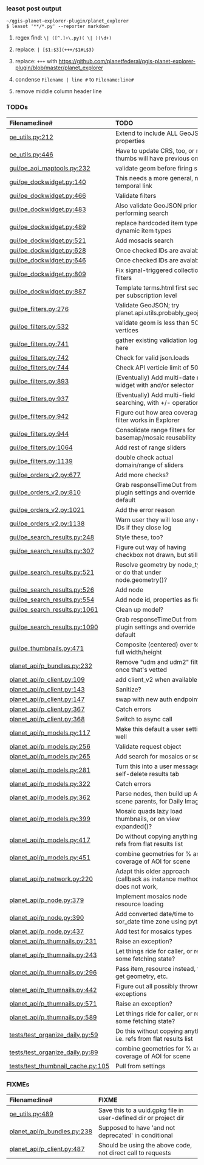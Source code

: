 
### leasot post output

```
~/qgis-planet-explorer-plugin/planet_explorer
$ leasot '**/*.py' --reporter markdown
```

  1. regex find: `\| ([^.]+\.py)( \| )(\d+)`

  2. replace: `| [$1:$3](+++/$1#L$3)`

  3. replace: `+++` with https://github.com/planetfederal/qgis-planet-explorer-plugin/blob/master/planet_explorer

  4. condense `Filename | line #` to `Filename:line#`

  5. remove middle column header line


### TODOs
| Filename:line# | TODO
|:------|:------
| [pe_utils.py:212](https://github.com/planetfederal/qgis-planet-explorer-plugin/blob/master/planet_explorer/pe_utils.py#L212) | Extend to include ALL GeoJSON properties
| [pe_utils.py:446](https://github.com/planetfederal/qgis-planet-explorer-plugin/blob/master/planet_explorer/pe_utils.py#L446) | Have to update CRS, too, or new thumbs will have previous one's
| [gui/pe_aoi_maptools.py:232](https://github.com/planetfederal/qgis-planet-explorer-plugin/blob/master/planet_explorer/gui/pe_aoi_maptools.py#L232) | validate geom before firing signal
| [gui/pe_dockwidget.py:140](https://github.com/planetfederal/qgis-planet-explorer-plugin/blob/master/planet_explorer/gui/pe_dockwidget.py#L140) | This needs a more general, non-temporal link
| [gui/pe_dockwidget.py:466](https://github.com/planetfederal/qgis-planet-explorer-plugin/blob/master/planet_explorer/gui/pe_dockwidget.py#L466) | Validate filters
| [gui/pe_dockwidget.py:483](https://github.com/planetfederal/qgis-planet-explorer-plugin/blob/master/planet_explorer/gui/pe_dockwidget.py#L483) | Also validate GeoJSON prior to performing search
| [gui/pe_dockwidget.py:489](https://github.com/planetfederal/qgis-planet-explorer-plugin/blob/master/planet_explorer/gui/pe_dockwidget.py#L489) | replace hardcoded item type with dynamic item types
| [gui/pe_dockwidget.py:521](https://github.com/planetfederal/qgis-planet-explorer-plugin/blob/master/planet_explorer/gui/pe_dockwidget.py#L521) | Add mosacis search
| [gui/pe_dockwidget.py:628](https://github.com/planetfederal/qgis-planet-explorer-plugin/blob/master/planet_explorer/gui/pe_dockwidget.py#L628) | Once checked IDs are avaiable
| [gui/pe_dockwidget.py:646](https://github.com/planetfederal/qgis-planet-explorer-plugin/blob/master/planet_explorer/gui/pe_dockwidget.py#L646) | Once checked IDs are avaiable
| [gui/pe_dockwidget.py:809](https://github.com/planetfederal/qgis-planet-explorer-plugin/blob/master/planet_explorer/gui/pe_dockwidget.py#L809) | Fix signal-triggered collection of filters
| [gui/pe_dockwidget.py:887](https://github.com/planetfederal/qgis-planet-explorer-plugin/blob/master/planet_explorer/gui/pe_dockwidget.py#L887) | Template terms.html first section, per subscription level
| [gui/pe_filters.py:276](https://github.com/planetfederal/qgis-planet-explorer-plugin/blob/master/planet_explorer/gui/pe_filters.py#L276) | Validate GeoJSON; try planet.api.utils.probably_geojson()
| [gui/pe_filters.py:532](https://github.com/planetfederal/qgis-planet-explorer-plugin/blob/master/planet_explorer/gui/pe_filters.py#L532) | validate geom is less than 500 vertices
| [gui/pe_filters.py:741](https://github.com/planetfederal/qgis-planet-explorer-plugin/blob/master/planet_explorer/gui/pe_filters.py#L741) | gather existing validation logic here
| [gui/pe_filters.py:742](https://github.com/planetfederal/qgis-planet-explorer-plugin/blob/master/planet_explorer/gui/pe_filters.py#L742) | Check for valid json.loads
| [gui/pe_filters.py:744](https://github.com/planetfederal/qgis-planet-explorer-plugin/blob/master/planet_explorer/gui/pe_filters.py#L744) | Check API verticie limit of 500
| [gui/pe_filters.py:893](https://github.com/planetfederal/qgis-planet-explorer-plugin/blob/master/planet_explorer/gui/pe_filters.py#L893) | (Eventually) Add multi-date range widget with and/or selector
| [gui/pe_filters.py:937](https://github.com/planetfederal/qgis-planet-explorer-plugin/blob/master/planet_explorer/gui/pe_filters.py#L937) | (Eventually) Add multi-field searching, with +/- operation
| [gui/pe_filters.py:942](https://github.com/planetfederal/qgis-planet-explorer-plugin/blob/master/planet_explorer/gui/pe_filters.py#L942) | Figure out how area coverage filter works in Explorer
| [gui/pe_filters.py:944](https://github.com/planetfederal/qgis-planet-explorer-plugin/blob/master/planet_explorer/gui/pe_filters.py#L944) | Consolidate range filters for basemap/mosaic reusability
| [gui/pe_filters.py:1064](https://github.com/planetfederal/qgis-planet-explorer-plugin/blob/master/planet_explorer/gui/pe_filters.py#L1064) | Add rest of range sliders
| [gui/pe_filters.py:1139](https://github.com/planetfederal/qgis-planet-explorer-plugin/blob/master/planet_explorer/gui/pe_filters.py#L1139) | double check actual domain/range of sliders
| [gui/pe_orders_v2.py:677](https://github.com/planetfederal/qgis-planet-explorer-plugin/blob/master/planet_explorer/gui/pe_orders_v2.py#L677) | Add more checks?
| [gui/pe_orders_v2.py:810](https://github.com/planetfederal/qgis-planet-explorer-plugin/blob/master/planet_explorer/gui/pe_orders_v2.py#L810) | Grab responseTimeOut from plugin settings and override default
| [gui/pe_orders_v2.py:1021](https://github.com/planetfederal/qgis-planet-explorer-plugin/blob/master/planet_explorer/gui/pe_orders_v2.py#L1021) | Add the error reason
| [gui/pe_orders_v2.py:1138](https://github.com/planetfederal/qgis-planet-explorer-plugin/blob/master/planet_explorer/gui/pe_orders_v2.py#L1138) | Warn user they will lose any order IDs if they close log
| [gui/pe_search_results.py:248](https://github.com/planetfederal/qgis-planet-explorer-plugin/blob/master/planet_explorer/gui/pe_search_results.py#L248) | Style these, too?
| [gui/pe_search_results.py:307](https://github.com/planetfederal/qgis-planet-explorer-plugin/blob/master/planet_explorer/gui/pe_search_results.py#L307) | Figure out way of having checkbox not drawn, but still
| [gui/pe_search_results.py:521](https://github.com/planetfederal/qgis-planet-explorer-plugin/blob/master/planet_explorer/gui/pe_search_results.py#L521) | Resolve geometry by node_type or do that under node.geometry()?
| [gui/pe_search_results.py:526](https://github.com/planetfederal/qgis-planet-explorer-plugin/blob/master/planet_explorer/gui/pe_search_results.py#L526) | Add node
| [gui/pe_search_results.py:554](https://github.com/planetfederal/qgis-planet-explorer-plugin/blob/master/planet_explorer/gui/pe_search_results.py#L554) | Add node id, properties as fields?
| [gui/pe_search_results.py:1061](https://github.com/planetfederal/qgis-planet-explorer-plugin/blob/master/planet_explorer/gui/pe_search_results.py#L1061) | Clean up model?
| [gui/pe_search_results.py:1090](https://github.com/planetfederal/qgis-planet-explorer-plugin/blob/master/planet_explorer/gui/pe_search_results.py#L1090) | Grab responseTimeOut from plugin settings and override default
| [gui/pe_thumbnails.py:471](https://github.com/planetfederal/qgis-planet-explorer-plugin/blob/master/planet_explorer/gui/pe_thumbnails.py#L471) | Composite (centered) over top of full width/height
| [planet_api/p_bundles.py:232](https://github.com/planetfederal/qgis-planet-explorer-plugin/blob/master/planet_explorer/planet_api/p_bundles.py#L232) | Remove "udm and udm2" filter once that's vetted
| [planet_api/p_client.py:109](https://github.com/planetfederal/qgis-planet-explorer-plugin/blob/master/planet_explorer/planet_api/p_client.py#L109) | add client_v2 when available
| [planet_api/p_client.py:143](https://github.com/planetfederal/qgis-planet-explorer-plugin/blob/master/planet_explorer/planet_api/p_client.py#L143) | Sanitize?
| [planet_api/p_client.py:147](https://github.com/planetfederal/qgis-planet-explorer-plugin/blob/master/planet_explorer/planet_api/p_client.py#L147) | swap with new auth endpoint?
| [planet_api/p_client.py:367](https://github.com/planetfederal/qgis-planet-explorer-plugin/blob/master/planet_explorer/planet_api/p_client.py#L367) | Catch errors
| [planet_api/p_client.py:368](https://github.com/planetfederal/qgis-planet-explorer-plugin/blob/master/planet_explorer/planet_api/p_client.py#L368) | Switch to async call
| [planet_api/p_models.py:117](https://github.com/planetfederal/qgis-planet-explorer-plugin/blob/master/planet_explorer/planet_api/p_models.py#L117) | Make this default a user setting as well
| [planet_api/p_models.py:256](https://github.com/planetfederal/qgis-planet-explorer-plugin/blob/master/planet_explorer/planet_api/p_models.py#L256) | Validate request object
| [planet_api/p_models.py:265](https://github.com/planetfederal/qgis-planet-explorer-plugin/blob/master/planet_explorer/planet_api/p_models.py#L265) | Add search for mosaics or series
| [planet_api/p_models.py:281](https://github.com/planetfederal/qgis-planet-explorer-plugin/blob/master/planet_explorer/planet_api/p_models.py#L281) | Turn this into a user message and self-delete results tab
| [planet_api/p_models.py:322](https://github.com/planetfederal/qgis-planet-explorer-plugin/blob/master/planet_explorer/planet_api/p_models.py#L322) | Catch errors
| [planet_api/p_models.py:362](https://github.com/planetfederal/qgis-planet-explorer-plugin/blob/master/planet_explorer/planet_api/p_models.py#L362) | Parse nodes, then build up AOI scene parents, for Daily Imagery
| [planet_api/p_models.py:399](https://github.com/planetfederal/qgis-planet-explorer-plugin/blob/master/planet_explorer/planet_api/p_models.py#L399) | Mosaic quads lazy load thumbnails, or on view expanded()?
| [planet_api/p_models.py:417](https://github.com/planetfederal/qgis-planet-explorer-plugin/blob/master/planet_explorer/planet_api/p_models.py#L417) | Do without copying anything, i.e. refs from flat results list
| [planet_api/p_models.py:451](https://github.com/planetfederal/qgis-planet-explorer-plugin/blob/master/planet_explorer/planet_api/p_models.py#L451) | combine geometries for % area coverage of AOI for scene
| [planet_api/p_network.py:220](https://github.com/planetfederal/qgis-planet-explorer-plugin/blob/master/planet_explorer/planet_api/p_network.py#L220) | Adapt this older approach (callback as instance method does not work,
| [planet_api/p_node.py:379](https://github.com/planetfederal/qgis-planet-explorer-plugin/blob/master/planet_explorer/planet_api/p_node.py#L379) | Implement mosaics node resource loading
| [planet_api/p_node.py:390](https://github.com/planetfederal/qgis-planet-explorer-plugin/blob/master/planet_explorer/planet_api/p_node.py#L390) | Add converted date/time to sor_date time zone using pytz
| [planet_api/p_node.py:437](https://github.com/planetfederal/qgis-planet-explorer-plugin/blob/master/planet_explorer/planet_api/p_node.py#L437) | Add test for mosaics types
| [planet_api/p_thumnails.py:231](https://github.com/planetfederal/qgis-planet-explorer-plugin/blob/master/planet_explorer/planet_api/p_thumnails.py#L231) | Raise an exception?
| [planet_api/p_thumnails.py:243](https://github.com/planetfederal/qgis-planet-explorer-plugin/blob/master/planet_explorer/planet_api/p_thumnails.py#L243) | Let things ride for caller, or return some fetching state?
| [planet_api/p_thumnails.py:296](https://github.com/planetfederal/qgis-planet-explorer-plugin/blob/master/planet_explorer/planet_api/p_thumnails.py#L296) | Pass item_resource instead, to get geometry, etc.
| [planet_api/p_thumnails.py:442](https://github.com/planetfederal/qgis-planet-explorer-plugin/blob/master/planet_explorer/planet_api/p_thumnails.py#L442) | Figure out all possibly thrown exceptions
| [planet_api/p_thumnails.py:571](https://github.com/planetfederal/qgis-planet-explorer-plugin/blob/master/planet_explorer/planet_api/p_thumnails.py#L571) | Raise an exception?
| [planet_api/p_thumnails.py:589](https://github.com/planetfederal/qgis-planet-explorer-plugin/blob/master/planet_explorer/planet_api/p_thumnails.py#L589) | Let things ride for caller, or return some fetching state?
| [tests/test_organize_daily.py:59](https://github.com/planetfederal/qgis-planet-explorer-plugin/blob/master/planet_explorer/tests/test_organize_daily.py#L59) | Do this without copying anything, i.e. refs from flat results list
| [tests/test_organize_daily.py:89](https://github.com/planetfederal/qgis-planet-explorer-plugin/blob/master/planet_explorer/tests/test_organize_daily.py#L89) | combine geometries for % area coverage of AOI for scene
| [tests/test_thumbnail_cache.py:105](https://github.com/planetfederal/qgis-planet-explorer-plugin/blob/master/planet_explorer/tests/test_thumbnail_cache.py#L105) | Pull from settings

### FIXMEs
| Filename:line# | FIXME
|:------|:------
| [pe_utils.py:489](https://github.com/planetfederal/qgis-planet-explorer-plugin/blob/master/planet_explorer/pe_utils.py#L489) | Save this to a uuid.gpkg file in user-defined dir or project dir
| [planet_api/p_bundles.py:238](https://github.com/planetfederal/qgis-planet-explorer-plugin/blob/master/planet_explorer/planet_api/p_bundles.py#L238) | Supposed to have 'and not deprecated' in conditional
| [planet_api/p_client.py:487](https://github.com/planetfederal/qgis-planet-explorer-plugin/blob/master/planet_explorer/planet_api/p_client.py#L487) | Should be using the above code, not direct call to requests
